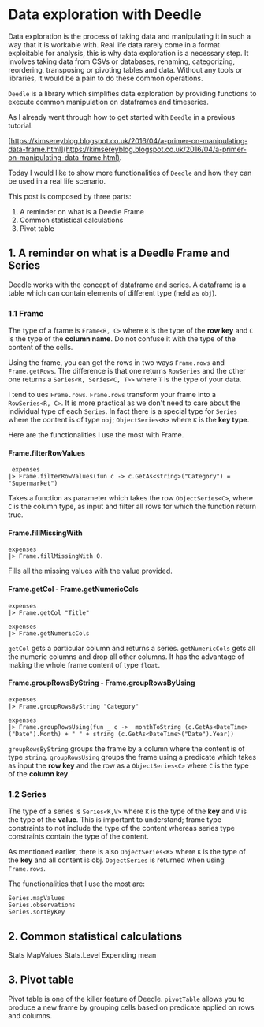 # Data exploration with Deedle

Data exploration is the process of taking data and manipulating it in such a way that it is workable with.
Real life data rarely come in a format exploitable for analysis, this is why data exploration is a necessary step.
It involves taking data from CSVs or databases, renaming, categorizing, reordering, transposing or pivoting tables and data.
Without any tools or libraries, it would be a pain to do these common operations.

`Deedle` is a library which simplifies data exploration by providing functions to execute common manipulation on dataframes and timeseries.

As I already went through how to get started with `Deedle` in a previous tutorial.

[https://kimsereyblog.blogspot.co.uk/2016/04/a-primer-on-manipulating-data-frame.html](https://kimsereyblog.blogspot.co.uk/2016/04/a-primer-on-manipulating-data-frame.html).

Today I would like to show more functionalities of `Deedle` and how they can be used in a real life scenario.

This post is composed by three parts:
 1. A reminder on what is a Deedle Frame
 2. Common statistical calculations
 3. Pivot table

## 1. A reminder on what is a Deedle Frame and Series

Deedle works with the concept of dataframe and series.
A dataframe is a table which can contain elements of different type (held as `obj`).

### 1.1 Frame

The type of a frame is `Frame<R, C>` where `R` is the type of the __row key__ and `C` is the type of the __column name__.
Do not confuse it with the type of the content of the cells.

Using the frame, you can get the rows in two ways `Frame.rows` and `Frame.getRows`.
The difference is that one returns `RowSeries` and the other one returns a `Series<R, Series<C, T>>` where `T` is the type of your data.

I tend to ues `Frame.rows`. `Frame.rows` transform your frame into a `RowSeries<R, C>`. It is more practical as we don't need to care about the individual type of each `Series`.
In fact there is a special type for `Series` where the content is of type `obj`; `ObjectSeries<K>` where `K` is the __key type__.

Here are the functionalities I use the most with Frame.

#### Frame.filterRowValues

```
 expenses
|> Frame.filterRowValues(fun c -> c.GetAs<string>("Category") = "Supermarket")
```

Takes a function as parameter which takes the row `ObjectSeries<C>`, where `C` is the column type, as input and filter all rows for which the function return true.

#### Frame.fillMissingWith

```
expenses
|> Frame.fillMissingWith 0.
```

Fills all the missing values with the value provided.

#### Frame.getCol - Frame.getNumericCols

```
expenses
|> Frame.getCol "Title"

expenses
|> Frame.getNumericCols
```

`getCol` gets a particular column and returns a series. `getNumericCols` gets all the numeric columns and drop all other columns.
It has the advantage of making the whole frame content of type `float`.

#### Frame.groupRowsByString - Frame.groupRowsByUsing

```
expenses
|> Frame.groupRowsByString "Category"

expenses
|> Frame.groupRowsUsing(fun _ c ->  monthToString (c.GetAs<DateTime>("Date").Month) + " " + string (c.GetAs<DateTime>("Date").Year))
```

`groupRowsByString` groups the frame by a column where the content is of type `string`.
`groupRowsUsing` groups the frame using a predicate which takes as input the __row key__ and the row as a `ObjectSeries<C>` where `C` is the type of the __column key__.

### 1.2 Series

The type of a series is `Series<K,V>` where `K` is the type of the __key__ and `V` is the type of the __value__.
This is important to understand; frame type constraints to not include the type of the content whereas series type constraints contain the type of the content.

As mentioned earlier, there is also `ObjectSeries<K>` where `K` is the type of the __key__ and all content is obj.
`ObjectSeries` is returned when using `Frame.rows`.

The functionalities that I use the most are:

```
Series.mapValues
Series.observations
Series.sortByKey
```

## 2. Common statistical calculations

Stats
MapValues Stats.Level
Expending mean

## 3. Pivot table

Pivot table is one of the killer feature of Deedle.
`pivotTable` allows you to produce a new frame by grouping cells based on predicate applied on rows and columns.




